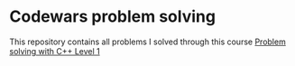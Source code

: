 # Codewars problem solving

This repository contains all problems I solved through this course [Problem solving with C++ Level 1][1]

[1]: https://www.youtube.com/playlist?list=PLDoPjvoNmBAyX4CCOP--TR36SfD5g7gru
